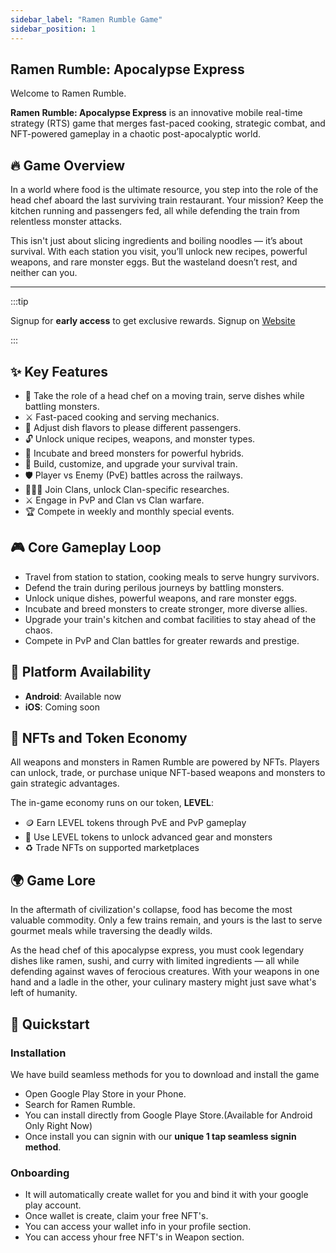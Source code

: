 ```yaml
---
sidebar_label: "Ramen Rumble Game"
sidebar_position: 1
---
```


## Ramen Rumble: Apocalypse Express

Welcome to Ramen Rumble.

**Ramen Rumble: Apocalypse Express** is an innovative mobile real-time strategy (RTS) game that merges fast-paced cooking, strategic combat, and NFT-powered gameplay in a chaotic post-apocalyptic world.

## 🔥 Game Overview

In a world where food is the ultimate resource, you step into the role of the head chef aboard the last surviving train restaurant. Your mission? Keep the kitchen running and passengers fed, all while defending the train from relentless monster attacks.

This isn't just about slicing ingredients and boiling noodles — it’s about survival. With each station you visit, you’ll unlock new recipes, powerful weapons, and rare monster eggs. But the wasteland doesn’t rest, and neither can you.

---

:::tip

Signup for **early access** to get exclusive rewards. Signup on [Website](https://ramenrumble.com/)

:::

## ✨ Key Features

- 🐺 Take the role of a head chef on a moving train, serve dishes while battling monsters.
- ⚔️ Fast-paced cooking and serving mechanics.
- 🍜 Adjust dish flavors to please different passengers.
- 🔓 Unlock unique recipes, weapons, and monster types.
- 🧬 Incubate and breed monsters for powerful hybrids.
- 🚂 Build, customize, and upgrade your survival train.
- 🛡️ Player vs Enemy (PvE) battles across the railways.
- 🧑‍🤝‍🧑 Join Clans, unlock Clan-specific researches.
- ⚔️ Engage in PvP and Clan vs Clan warfare.
- 🏆 Compete in weekly and monthly special events.

## 🎮 Core Gameplay Loop

- Travel from station to station, cooking meals to serve hungry survivors.
- Defend the train during perilous journeys by battling monsters.
- Unlock unique dishes, powerful weapons, and rare monster eggs.
- Incubate and breed monsters to create stronger, more diverse allies.
- Upgrade your train's kitchen and combat facilities to stay ahead of the chaos.
- Compete in PvP and Clan battles for greater rewards and prestige.

## 📱 Platform Availability

- **Android**: Available now
- **iOS**: Coming soon

## 🧩 NFTs and Token Economy

All weapons and monsters in Ramen Rumble are powered by NFTs. Players can unlock, trade, or purchase unique NFT-based weapons and monsters to gain strategic advantages.

The in-game economy runs on our token, **LEVEL**:

- 🪙 Earn LEVEL tokens through PvE and PvP gameplay
- 🛒 Use LEVEL tokens to unlock advanced gear and monsters
- ♻️ Trade NFTs on supported marketplaces

## 🌍 Game Lore

In the aftermath of civilization's collapse, food has become the most valuable commodity. Only a few trains remain, and yours is the last to serve gourmet meals while traversing the deadly wilds.

As the head chef of this apocalypse express, you must cook legendary dishes like ramen, sushi, and curry with limited ingredients — all while defending against waves of ferocious creatures. With your weapons in one hand and a ladle in the other, your culinary mastery might just save what's left of humanity.

## 📱 Quickstart

### Installation

We have build seamless methods for you to download and install the game

- Open Google Play Store in your Phone.
- Search for Ramen Rumble.
- You can install directly from Google Playe Store.(Available for Android Only Right Now)
- Once install you can signin with our **unique 1 tap seamless signin method**.

### Onboarding

- It will automatically create wallet for you and bind it with your google play account.
- Once wallet is create, claim your free NFT's.
- You can access your wallet info in your profile section.
- You can access yhour free NFT's in Weapon section.
